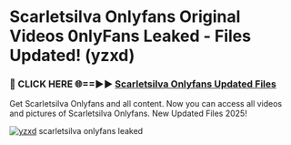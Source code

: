 # Scarletsilva Onlyfans Original Videos 0nlyFans Leaked - Files Updated! (yzxd)

<h3>🔴 CLICK HERE 🌐==►► <a href="https://tinyurl.com/brd5kh86" rel="nofollow">Scarletsilva Onlyfans Updated Files</a></h3>

Get Scarletsilva Onlyfans and all content. Now you can access all videos and pictures of Scarletsilva Onlyfans. New Updated Files 2025!

[![yzxd](https://i.imgur.com/K7sEzmb.gif)](https://tinyurl.com/brd5kh86)
scarletsilva onlyfans leaked